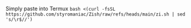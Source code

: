 Simply paste into Termux `bash <(curl -fsSL https://github.com/styromaniac/Zish/raw/refs/heads/main/zi.sh | sed 's/\r$//')`

